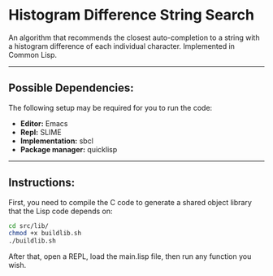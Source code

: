 # Histogram Difference String Search
An algorithm that recommends the closest auto-completion to a string with a histogram difference of each individual character. Implemented in Common Lisp.

---

## Possible Dependencies:
The following setup may be required for you to run the code:
* **Editor:** Emacs
* **Repl:** SLIME
* **Implementation:** sbcl
* **Package manager:** quicklisp

---

## Instructions:
First, you need to compile the C code to generate a shared object library that the Lisp code depends on:
```sh
cd src/lib/
chmod +x buildlib.sh
./buildlib.sh
```

After that, open a REPL, load the main.lisp file, then run any function you wish.
